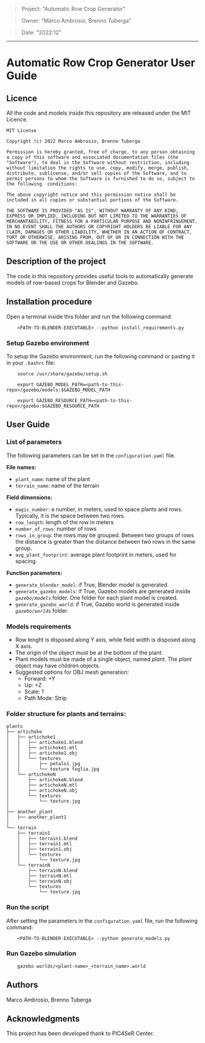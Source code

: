 > Project: "Automatic Row Crop Generator"

> Owner: "Marco Ambrosio, Brenno Tuberga" 

> Date: "2022:12" 

---

# Automatic Row Crop Generator User Guide

## Licence 

All the code and models inside this repository are released under the MIT Licence.

```
MIT License

Copyright (c) 2022 Marco Ambrosio, Brenno Tuberga

Permission is hereby granted, free of charge, to any person obtaining a copy of this software and associated documentation files (the "Software"), to deal in the Software without restriction, including without limitation the rights to use, copy, modify, merge, publish, distribute, sublicense, and/or sell copies of the Software, and to permit persons to whom the Software is furnished to do so, subject to the following  conditions:

The above copyright notice and this permission notice shall be included in all copies or substantial portions of the Software.

THE SOFTWARE IS PROVIDED "AS IS", WITHOUT WARRANTY OF ANY KIND, EXPRESS OR IMPLIED, INCLUDING BUT NOT LIMITED TO THE WARRANTIES OF MERCHANTABILITY, FITNESS FOR A PARTICULAR PURPOSE AND NONINFRINGEMENT. IN NO EVENT SHALL THE AUTHORS OR COPYRIGHT HOLDERS BE LIABLE FOR ANY CLAIM, DAMAGES OR OTHER LIABILITY, WHETHER IN AN ACTION OF CONTRACT, TORT OR OTHERWISE, ARISING FROM, OUT OF OR IN CONNECTION WITH THE SOFTWARE OR THE USE OR OTHER DEALINGS IN THE SOFTWARE.
```

## Description of the project

The code in this repository provides useful tools to automatically generate models of row-based crops for Blender and Gazebo.

## Installation procedure

Open a terminal inside this folder and run the following command:

``` 
    <PATH-TO-BLENDER-EXECUTABLE> --python install_requirements.py 
```

### Setup Gazebo environment

To setup the Gazebo environment, run the following command or pasting it in your `.bashrc` file:

```
    source /usr/share/gazebo/setup.sh 

    export GAZEBO_MODEL_PATH=<path-to-this-repo>/gazebo/models:$GAZEBO_MODEL_PATH

    export GAZEBO_RESOURCE_PATH=<path-to-this-repo>/gazebo:$GAZEBO_RESOURCE_PATH 
```
## User Guide

### List of parameters

The following parameters can be set in the `configuration.yaml` file.

__File names:__

- `plant_name`: name of the plant
- `terrain_name`: name of the terrain

__Field dimensions:__

- `magic_number`: a number, in meters, used to space plants and rows. Typically, it is the space between two rows.
- `row_length`: length of the row in meters
- `number_of_rows`: number of rows
- `rows_in_group`: the rows may be grouped. Between two groups of rows the distance is greater than the distance between two rows in the same group.
- `avg_plant_footprint`: average plant footprint in meters, used for spacing.


__Function parameters:__

- `generate_blender_model`: if True, Blender model is generated.
- `generate_gazebo_models`: if True, Gazebo models are generated inside _`gazebo/models`_ folder. One folder for each plant model is created.
- `generate_gazebo_world`: if True, Gazebo world is generated inside _`gazebo/worlds`_ folder.

### Models requirements
- Row lenght is disposed along Y axis, while field width is disposed along X axis.
- The origin of the object must be at the bottom of the plant.
- Plant models must be made of a single object, named _plant_. The _plant_ object may have children objects.
- Suggested options for OBJ mesh generation:
    - Forward: +Y
    - Up: +Z
    - Scale: 1
    - Path Mode: Strip
    

### Folder structure for plants and terrains:

```
plants
├── artichoke
│   ├── artichoke1
│   │   ├── artichoke1.blend
│   │   ├── artichoke1.mtl
│   │   ├── artichoke1.obj
│   │   └── textures
│   │       ├── petalo1.jpg
│   │       └── texture foglia.jpg
│   └── artichokeN
│       ├── artichokeN.blend
│       ├── artichokeN.mtl
│       ├── artichokeN.obj
│       └── textures
│           └── texture.jpg
│
├── another_plant
│   ├── another_plant1
|
└── terrain
    ├── terrain1
    │   ├── terrain1.blend
    │   ├── terrain1.mtl
    │   ├── terrain1.obj
    │   └── textures
    │       └── texture.jpg
    └── terrainN
        ├── terrainN.blend
        ├── terrainN.mtl
        ├── terrainN.obj
        └── textures
            └── texture.jpg
```


### Run the script

After setting the parameters in the `configuration.yaml` file, run the following command:

```
    <PATH-TO-BLENDER-EXECUTABLE> --python generate_models.py 
```

### Run Gazebo simulation

```
    gazebo worlds/<plant-name>_<terrain_name>.world 
```


## Authors

Marco Ambrosio, Brenno Tuberga

## Acknowledgments

This project has been developed thank to PIC4SeR Center.
